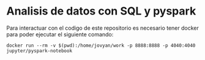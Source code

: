 # Analisis de datos con SQL y pyspark

Para interactuar con el codigo de este repositorio es necesario tener docker para poder ejecutar el siguiente comando:

`docker run --rm -v $(pwd):/home/jovyan/work -p 8888:8888 -p 4040:4040 jupyter/pyspark-notebook`

